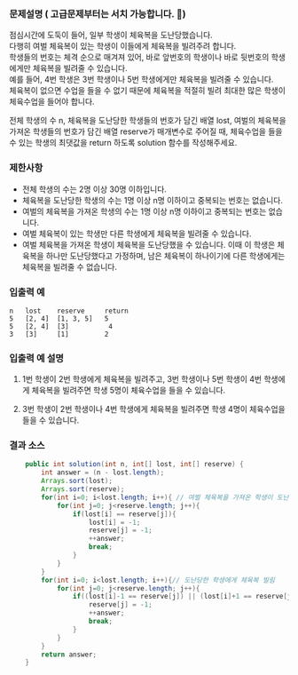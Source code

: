 ### 문제설명 ( 고급문제부터는 서치 가능합니다. 🤙)
점심시간에 도둑이 들어, 일부 학생이 체육복을 도난당했습니다.  
다행히 여벌 체육복이 있는 학생이 이들에게 체육복을 빌려주려 합니다.  
학생들의 번호는 체격 순으로 매겨져 있어, 바로 앞번호의 학생이나 바로 뒷번호의 학생에게만 체육복을 빌려줄 수 있습니다.   
예를 들어, 4번 학생은 3번 학생이나 5번 학생에게만 체육복을 빌려줄 수 있습니다.  
체육복이 없으면 수업을 들을 수 없기 때문에 체육복을 적절히 빌려 최대한 많은 학생이 체육수업을 들어야 합니다.

전체 학생의 수 n, 체육복을 도난당한 학생들의 번호가 담긴 배열 lost, 여벌의 체육복을 가져온 학생들의 번호가 담긴 배열 reserve가 매개변수로 주어질 때, 체육수업을 들을 수 있는 학생의 최댓값을 return 하도록 solution 함수를 작성해주세요.

### 제한사항
- 전체 학생의 수는 2명 이상 30명 이하입니다.
- 체육복을 도난당한 학생의 수는 1명 이상 n명 이하이고 중복되는 번호는 없습니다.
- 여벌의 체육복을 가져온 학생의 수는 1명 이상 n명 이하이고 중복되는 번호는 없습니다.
- 여벌 체육복이 있는 학생만 다른 학생에게 체육복을 빌려줄 수 있습니다.
- 여벌 체육복을 가져온 학생이 체육복을 도난당했을 수 있습니다. 이때 이 학생은 체육복을 하나만 도난당했다고 가정하며, 남은 체육복이 하나이기에 다른 학생에게는 체육복을 빌려줄 수 없습니다.

### 입출력 예
    n	lost	reserve	    return
    5	[2, 4]	[1, 3, 5]	5
    5	[2, 4]	[3]    	     4
    3	[3]	    [1]	        2

### 입출력 예 설명
1. 1번 학생이 2번 학생에게 체육복을 빌려주고, 3번 학생이나 5번 학생이 4번 학생에게 체육복을 빌려주면 학생 5명이 체육수업을 들을 수 있습니다.

2. 3번 학생이 2번 학생이나 4번 학생에게 체육복을 빌려주면 학생 4명이 체육수업을 들을 수 있습니다.


### 결과 소스

```java
    public int solution(int n, int[] lost, int[] reserve) {
        int answer = (n - lost.length);
        Arrays.sort(lost);
        Arrays.sort(reserve);
        for(int i=0; i<lost.length; i++){ // 여벌 체육복을 가져온 학생이 도난당함
            for(int j=0; j<reserve.length; j++){
                if(lost[i] == reserve[j]){
                    lost[i] = -1;
                    reserve[j] = -1; 
                    ++answer;
                    break; 
                }
            }
        }
        for(int i=0; i<lost.length; i++){// 도난당한 학생에게 체육복 빌림
            for(int j=0; j<reserve.length; j++){
                if((lost[i]-1 == reserve[j]) || (lost[i]+1 == reserve[j])){
                    reserve[j] = -1; 
                    ++answer;
                    break; 
                }
            }
        }
        return answer;
    }
```
